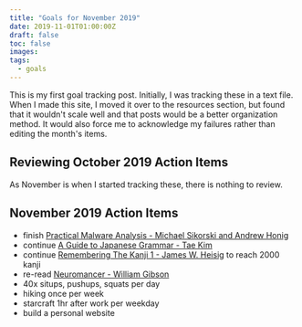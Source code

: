 ```yaml
---
title: "Goals for November 2019"
date: 2019-11-01T01:00:00Z
draft: false
toc: false
images:
tags:
  - goals
---
```


This is my first goal tracking post. Initially, I was tracking these in a text file. When I made this site, I moved it over to the resources section, but found that it wouldn't scale well and that posts would be a better organization method. It would also force me to acknowledge my failures rather than editing the month's items.

## Reviewing October 2019 Action Items

As November is when I started tracking these, there is nothing to review.

## November 2019 Action Items

- finish [Practical Malware Analysis - Michael Sikorski and Andrew Honig](https://nostarch.com/malware)
- continue [A Guide to Japanese Grammar - Tae Kim](http://www.guidetojapanese.org/learn/grammar)
- continue [Remembering The Kanji 1 - James W. Heisig](https://www.amazon.com/Remembering-Kanji-Complete-Japanese-Characters/dp/0824835921) to reach 2000 kanji
- re-read [Neuromancer - William Gibson](https://www.goodreads.com/book/show/888628.Neuromancer)
- 40x situps, pushups, squats per day
- hiking once per week
- starcraft 1hr after work per weekday
- build a personal website
